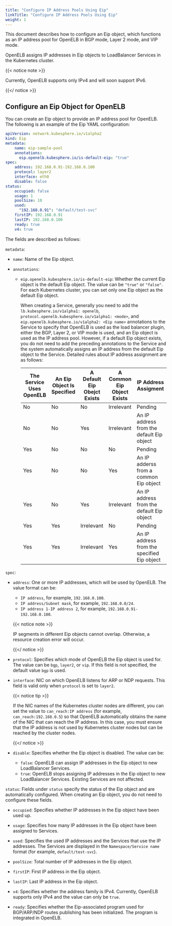 ```yaml
---
title: "Configure IP Address Pools Using Eip"
linkTitle: "Configure IP Address Pools Using Eip"
weight: 1
---
```


This document describes how to configure an Eip object, which functions as an IP address pool for OpenELB in BGP mode, Layer 2 mode, and VIP mode.

OpenELB assigns IP addresses in Eip objects to LoadBalancer Services in the Kubernetes cluster.

{{< notice note >}}

Currently, OpenELB supports only IPv4 and will soon support IPv6.

{{</ notice >}}

## Configure an Eip Object for OpenELB

You can create an Eip object to provide an IP address pool for OpenELB. The following is an example of the Eip YAML configuration:

```yaml
apiVersion: network.kubesphere.io/v1alpha2
kind: Eip
metadata:
    name: eip-sample-pool
    annotations:
      eip.openelb.kubesphere.io/is-default-eip: "true"
spec:
    address: 192.168.0.91-192.168.0.100
    protocol: layer2
    interface: eth0
    disable: false
status:
    occupied: false
    usage: 1
    poolSize: 10
    used: 
      "192.168.0.91": "default/test-svc"
    firstIP: 192.168.0.91
    lastIP: 192.168.0.100
    ready: true
    v4: true
```

The fields are described as follows:

`metadata`:

* `name`: Name of the Eip object.

* `annotations`:

  * `eip.openelb.kubesphere.io/is-default-eip`: Whether the current Eip object is the default Eip object. The value can be `"true"` or `"false"`. For each Kubernetes cluster, you can set only one Eip object as the default Eip object.
  
    When creating a Service, generally you need to add the `lb.kubesphere.io/v1alpha1: openelb`, `protocol.openelb.kubesphere.io/v1alpha1: <mode>`, and `eip.openelb.kubesphere.io/v1alpha2: <Eip name>` annotations to the Service to specify that OpenELB is used as the load balancer plugin, either the BGP, Layer 2, or VIP mode is used, and an Eip object is used as the IP address pool. However, if a default Eip object exists, you do not need to add the preceding annotations to the Service and the system automatically assigns an IP address from the default Eip object to the Service. Detailed rules about IP address assignment are as follows:

    |The Service Uses OpenELB|An Eip Object Is Specified|A Default Eip Obejct Exists|A Common Eip Object Exists|IP Address Assigment|
    |-|-|-|-|-|
    |No|No|No|Irrelevant|Pending|
    |No|No|Yes|Irrelevant|An IP address from the default Eip object|
    |Yes|No|No|No|Pending|
    |Yes|No|No|Yes|An IP adderss from a common Eip object|
    |Yes|No|Yes|Irrelevant|An IP address from the default Eip object|
     |Yes|Yes|Irrelevant|No|Pending|
    |Yes|Yes|Irrelevant|Yes|An IP address from the specified Eip object|

`spec`:

* `address`: One or more IP addresses, which will be used by OpenELB. The value format can be:
  
  * `IP address`, for example, `192.168.0.100`.
  * `IP address/Subnet mask`, for example, `192.168.0.0/24`.
  * `IP address 1-IP address 2`, for example, `192.168.0.91-192.168.0.100`.
  
  
  {{< notice note >}}
  
  IP segments in different Eip objects cannot overlap. Otherwise, a resource creation error will occur.
  
  {{</ notice >}}


* `protocol`: Specifies which mode of OpenELB the Eip object is used for. The value can be `bgp`, `layer2`, or `vip`. If this field is not specified, the default value `bgp` is used.

* `interface`: NIC on which OpenELB listens for ARP or NDP requests. This field is valid only when `protocol` is set to `layer2`.

  {{< notice tip >}}

  If the NIC names of the Kubernetes cluster nodes are different, you can set the value to `can_reach:IP address` (for example, `can_reach:192.168.0.5`) so that OpenELB automatically obtains the name of the NIC that can reach the IP address. In this case, you must ensure that the IP address is not used by Kubernetes cluster nodes but can be reached by the cluster nodes.

  {{</ notice >}}

* `disable`: Specifies whether the Eip object is disabled. The value can be:
  
  * `false`: OpenELB can assign IP addresses in the Eip object to new LoadBalancer Services.
  * `true`: OpenELB stops assigning IP addresses in the Eip object to new LoadBalancer Services. Existing Services are not affected.

`status`: Fields under `status` specify the status of the Eip object and are automatically configured. When creating an Eip object, you do not need to configure these fields.

* `occupied`: Specifies whether IP addresses in the Eip object have been used up.

* `usage`: Specifies how many IP addresses in the Eip object have been assigned to Services.
* `used`: Specifies the used IP addresses and the Services that use the IP addresses. The Services are displayed in the `Namespace/Service name` format (for example, `default/test-svc`).

* `poolSize`: Total number of IP addresses in the Eip object.

* `firstIP`: First IP address in the Eip object.

* `lastIP`: Last IP address in the Eip object.

* `v4`: Specifies whether the address family is IPv4. Currently, OpenELB supports only IPv4 and the value can only be `true`.

* `ready`: Specifies whether the Eip-associated program used for BGP/ARP/NDP routes publishing has been initialized. The program is integrated in OpenELB.
